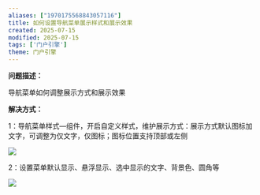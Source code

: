 ```yaml
---
aliases: ["1970175568843057116"]
title: 如何设置导航菜单展示样式和展示效果
created: 2025-07-15
modified: 2025-07-15
tags: ['门户引擎']
theme: 门户引擎
---
```


**问题描述：**

导航菜单如何调整展示方式和展示效果

**解决方式：**

1：导航菜单样式—组件，开启自定义样式，维护展示方式：展示方式默认图标加文字，可调整为仅文字，仅图标；图标位置支持顶部或左侧

**![](873a81b6bd0e0d25d9d9cfb4d59ab66e.jpg)**

2：设置菜单默认显示、悬浮显示、选中显示的文字、背景色、圆角等

![](5f55d4326b9f3d9267d05ad430b63b35.jpg)
